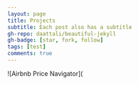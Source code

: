 ```yaml
---
layout: page
title: Projects
subtitle: Each post also has a subtitle
gh-repo: daattali/beautiful-jekyll
gh-badge: [star, fork, follow]
tags: [test]
comments: true
---
```


![Airbnb Price Navigator](

